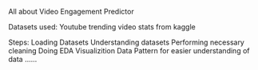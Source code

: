 All about Video Engagement Predictor

Datasets used: Youtube trending video stats from kaggle

Steps: 
Loading Datasets
Understanding datasets
Performing necessary cleaning 
Doing EDA
Visualizition Data Pattern for easier understanding of data
......

